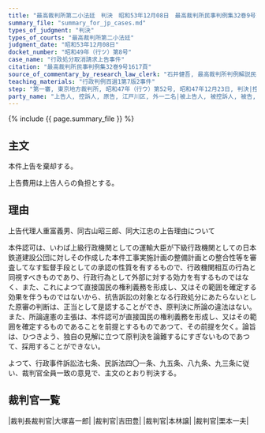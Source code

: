 ```yaml
---
title: "最高裁判所第二小法廷　判決　昭和53年12月08日　最高裁判所民事判例集32巻9号1617頁"
summary_file: "summary_for_jp_cases.md"
types_of_judgment: "判決"
types_of_courts: "最高裁判所第二小法廷"
judgment_date: "昭和53年12月08日"
docket_number: "昭和49年（行ツ）第8号"
case_name: "行政処分取消請求上告事件"
citation: "最高裁判所民事判例集32巻9号1617頁"
source_of_commentary_by_research_law_clerk: "石井健吾, 最高裁判所判例解説民事篇昭和53年度531頁"
teaching_materials: "行政判例百選1第7版2事件"
step: "第一審, 東京地方裁判所, 昭和47年（行ウ）第52号, 昭和47年12月23日, 判決|控訴審, 東京高等裁判所, 昭和47年（行コ）第95号, 昭和48年10月24日, 判決"
party_name: "上告人, 控訴人, 原告, 江戸川区, 外一二名|被上告人, 被控訴人, 被告, 運輸大臣"
---
```







{% include {{ page.summary_file }}  %}







## 主文



本件上告を棄却する。

上告費用は上告人らの負担とする。





## 理由



上告代理人重富義男、同古山昭三郎、同大江忠の上告理由について

本件認可は、いわば上級行政機関としての運輸大臣が下級行政機関としての日本鉄道建設公団に対しその作成した本件工事実施計画の整備計画との整合性等を審査してなす監督手段としての承認の性質を有するもので、行政機関相互の行為と同視すべきものであり、行政行為として外部に対する効力を有するものではなく、また、これによつて直接国民の権利義務を形成し、又はその範囲を確定する効果を伴うものではないから、抗告訴訟の対象となる行政処分にあたらないとした原審の判断は、正当として是認することができ、原判決に所論の違法はない。また、所論違憲の主張は、本件認可が直接国民の権利義務を形成し、又はその範囲を確定するものであることを前提とするものであつて、その前提を欠く。論旨は、ひつきよう、独自の見解に立つて原判決を論難するにすぎないものであつて、採用することができない。

よつて、行政事件訴訟法七条、民訴法四〇一条、九五条、八九条、九三条に従い、裁判官全員一致の意見で、主文のとおり判決する。

## 裁判官一覧

|裁判長裁判官|大塚喜一郎|
|裁判官|吉田豊|
|裁判官|本林譲|
|裁判官|栗本一夫|




